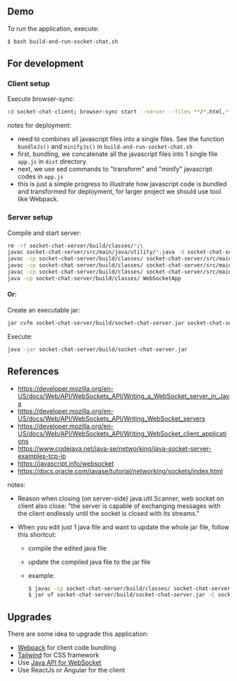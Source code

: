 ## Demo

To run the application, execute:

```bash
$ bash build-and-run-socket-chat.sh
```

## For development

### Client setup

Execute browser-sync:

```bash
cd socket-chat-client; browser-sync start --server --files **/*.html,**/*.css,**/*.js,**/*.json
```

notes for deployment:

- need to combines all javascript files into a single files. See the function `bundleJs()` and `minifyJs()` in `build-and-run-socket-chat.sh`
- first, bundling, we concatenate all the javascript files into 1 single file `app.js` in `dist` directory.
- next, we use sed commands to "transform" and "minify" javascript codes in `app.js`
- this is just a simple progress to illustrate how javascript code is bundled and transformed for deployment, for larger project we should use tool like Webpack.

### Server setup

Compile and start server:

```bash
rm -rf socket-chat-server/build/classes/*;\
javac socket-chat-server/src/main/java/utility/*.java -d socket-chat-server/build/classes/;\
javac -cp socket-chat-server/build/classes/ socket-chat-server/src/main/java/observer/*.java -d socket-chat-server/build/classes/;\
javac -cp socket-chat-server/build/classes/ socket-chat-server/src/main/java/websocket/*.java -d socket-chat-server/build/classes/;\
javac -cp socket-chat-server/build/classes/ socket-chat-server/src/main/java/*.java -d socket-chat-server/build/classes/;\
java -cp socket-chat-server/build/classes/ WebSocketApp
```

#### Or:

Create an executable jar:

```bash
jar cvfm socket-chat-server/build/socket-chat-server.jar socket-chat-server/manifest -C socket-chat-server/build/classes/ .
```

Execute:

```bash
java -jar socket-chat-server/build/socket-chat-server.jar
```

## References

- https://developer.mozilla.org/en-US/docs/Web/API/WebSockets_API/Writing_a_WebSocket_server_in_Java
- https://developer.mozilla.org/en-US/docs/Web/API/WebSockets_API/Writing_WebSocket_servers
- https://developer.mozilla.org/en-US/docs/Web/API/WebSockets_API/Writing_WebSocket_client_applications
- https://www.codejava.net/java-se/networking/java-socket-server-examples-tcp-ip
- https://javascript.info/websocket
- https://docs.oracle.com/javase/tutorial/networking/sockets/index.html

notes:

- Reason when closing (on server-side) java.util.Scanner, web socket on client also close: "the server is capable of exchanging messages with the client endlessly until the socket is closed with its streams."
- When you edit just 1 java file and want to update the whole jar file, follow this shortcut:

  - compile the edited java file
  - update the compiled java file to the jar file
  - example:

    ```bash
    $ javac -cp socket-chat-server/build/classes/ socket-chat-server/src/main/java/websocket/WebSocket.java  -d socket-chat-server/build/classes/
    $ jar uf socket-chat-server/build/socket-chat-server.jar -C socket-chat-server/build/classes/ websocket/WebSocket.class
    ```

## Upgrades

There are some idea to upgrade this application:

- [Webpack](https://github.com/webpack/webpack) for client code bundling
- [Tailwind](https://github.com/tailwindcss/tailwindcss) for CSS framework
- Use [Java API for WebSocket](https://docs.oracle.com/javaee/7/tutorial/websocket.htm)
- Use ReactJs or Angular for the client
